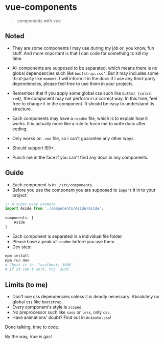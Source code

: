 # vue-components

> components with vue

## Noted

 * They are some components I may use during my job or, you know, fun stuff. And more important is that I can code for something to kill my time.

 * All components are supposed to be separated, which means there is no global dependencies such like `bootstrap.css'`. But it may includes some third-party like `moment`. I will inform it in the docs if I use any third-party dependencies, please feel free to use them in your projects.

 * Remember that if you apply some global css such like `button {color: red}`, the component may not perform in a correct way. In this time, feel free to change it in the component. It should be easy to understand its structure.

 * Each components may have a `readme` file, which is to explain how it works. It is actually more like a rule to force me to write docs after coding.

 * Only works on `.vue` file, so I can't guarantee any other ways.

 * Should support IE9+.

 * Punch me in the face if you can't find any docs in any components.

## Guide

 * Each component is in `./src/components`.
 * Before you use the component you are supposed to `import` it in to your project:
 ```javascript
 // A super easy example
 import Aside from './components/Aside/Aside';
 ...
 components: {
     Aside
 }
 ```
 * Each component is separated in a individual file folder.
 * Please have a peak of `readme` before you use them.
 * Dev step:
 ```bash
 npm install
 npm run dev
 # Check it in `localhost: 3000`.
 # If it can't work, try `sudo`.
 ```

## Limits (to me)

 * Don't use css dependencies unless it is deadly necessary. Absolutely no global `css` like `bootstrap`.
 * Every component's style is `scoped`.
 * No preprocessor such like `sass` or `less`, only `css`.
 * Have animations' doubt? Find out in `Animate.css`!

Done talking, time to code.

By the way, Vue is gas!
